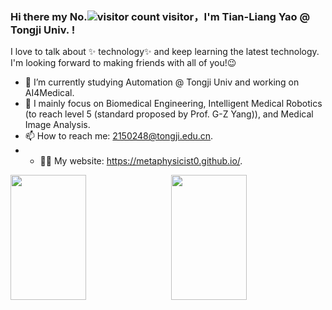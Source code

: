 ### Hi there my No.![visitor count](https://profile-counter.glitch.me/Metaphysicist0/count.svg) visitor，I'm Tian-Liang Yao @ Tongji Univ. !

<!--

- 🔭 I’m currently working on ...
- 🌱 I’m currently learning ...
- 👯 I’m looking to collaborate on ...
- 🤔 I’m looking for help with ...
- 💬 Ask me about ...
- 📫 How to reach me: 2150248@tongji.edu.cn
- 😄 Pronouns: ...
- ⚡ Fun fact: ...
-->

I love to talk about ✨ technology✨ and keep learning the latest technology.     
I'm looking forward to making friends with all of you!😉   

- 🔭 I’m currently studying Automation @ Tongji Univ and working on AI4Medical.
- 🌱 I mainly focus on Biomedical Engineering, Intelligent Medical Robotics (to reach level 5 (standard proposed by Prof. G-Z Yang)), and Medical Image Analysis.
- 📫 How to reach me: 2150248@tongji.edu.cn.
- - 🧑‍💻 My website: https://metaphysicist0.github.io/.

<div style="display: flex; justify-content: space-between;">
    <img src="https://github-readme-stats.vercel.app/api?username=Metaphysicist0&show_icons=true&theme=tokyonight&count_private=true" style="width: 49%; height: 200px;"/>
    <img src="https://github-readme-stats.vercel.app/api/top-langs/?username=Metaphysicist0&theme=tokyonight&layout=compact" style="width: 49%; height: 200px;"/>
</div>
